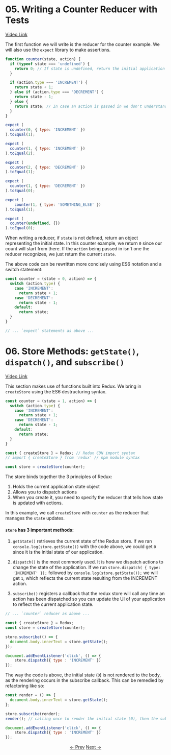 # 05. Writing a Counter Reducer with Tests
[Video Link](https://egghead.io/lessons/javascript-redux-writing-a-counter-reducer-with-tests)

The first function we will write is the reducer for the counter example.
We will also use the `expect` library to make assertions.

```JavaScript
function counter(state, action) {
  if (typeof state === 'undefined') {
    return 0; // If state is undefined, return the initial application state
  }

  if (action.type === 'INCREMENT') {
    return state + 1;
  } else if (action.type === 'DECREMENT') {
    return state - 1;
  } else {
    return state; // In case an action is passed in we don't understand
  }
}

expect (
  counter(0, { type: 'INCREMENT' })
).toEqual(1);

expect (
  counter(1, { type: 'INCREMENT' })
).toEqual(2);

expect (
  counter(2, { type: 'DECREMENT' })
).toEqual(1);

expect (
  counter(1, { type: 'DECREMENT' })
).toEqual(0);

expect (
    counter(1, { type: 'SOMETHING_ELSE' })
).toEqual(1);

expect (
  counter(undefined, {})
).toEqual(0);
```
When writing a reducer, if `state` is not defined, return an object representing the initial state. In this counter example, we return `0` since our count will start from there. If the `action` being passed in isn't one the reducer recognizes, we just return the current `state`.

The above code can be rewritten more concisely using ES6 notation and a switch statement:

```JavaScript
const counter = (state = 0, action) => {
  switch (action.type) {
    case 'INCREMENT':
      return state + 1;
    case 'DECREMENT':
      return state - 1;
    default:
      return state;
  }
}

// ... `expect` statements as above ...
```
# 06. Store Methods: `getState()`, `dispatch()`, and `subscribe()`
[Video Link](https://egghead.io/lessons/javascript-redux-store-methods-getstate-dispatch-and-subscribe)

This section makes use of functions built into Redux. We bring in `createStore` using the ES6 destructuring syntax.

```JavaScript
const counter = (state = 1, action) => {
  switch (action.type) {
    case 'INCREMENT':
      return state + 1;
    case 'DECREMENT':
      return state - 1;
    default:
      return state;
  }
}

const { createStore } = Redux; // Redux CDN import syntax
// import { createStore } from 'redux' // npm module syntax

const store = createStore(counter);

```
The store binds together the 3 principles of Redux:
1. Holds the current application state object
2. Allows you to dispatch actions
3. When you create it, you need to specify the reducer that tells how state is updated with actions.

In this example, we call `createStore` with `counter` as the reducer that manages the `state` updates.

#### `store` has 3 important methods:
1. `getState()` retrieves the current state of the Redux store. If we ran `console.log(store.getState())` with the code above, we could get `0` since it is the initial state of our application.

2. `dispatch()` is the most commonly used. It is how we dispatch actions to change the state of the application. If we run `store.dispatch( { type: 'INCREMENT' });` followed by `console.log(store.getState());` we will get `1`, which reflects the current state resulting from the INCREMENT action.

3. `subscribe()` registers a callback that the redux store will call any time an action has been dispatched so you can update the UI of your application to reflect the current application state.

```JavaScript
// ... `counter` reducer as above ...

const { createStore } = Redux;
const store = createStore(counter);

store.subscribe(() => {
  document.body.innerText = store.getState();
});

document.addEventListener('click', () => {
    store.dispatch({ type : 'INCREMENT' })
});
```

The way the code is above, the initial state (`0`) is not rendered to the body, as the rendering occurs in the subscribe callback. This can be remedied by refactoring like so:

```JavaScript
const render = () => {
  document.body.innerText = store.getState();
};

store.subscribe(render);
render(); // calling once to render the initial state (0), then the subscribe will update subsequently

document.addEventListener('click', () => {
    store.dispatch({ type : 'INCREMENT' })
});
```

<p align="center">
<a href="./01-Intro_and_3_Principles_of_Redux.md"><- Prev</a>
<a href="./03-Implementing_Store_from_Scratch.md">Next -></a>
</p>
